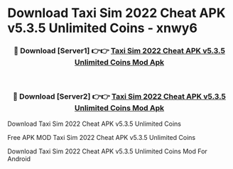 # Download Taxi Sim 2022 Cheat APK v5.3.5 Unlimited Coins - xnwy6



<div align="center">
<h3>🔴 Download [Server1] 👉👉 <a href="https://momento.my/?title=Taxi_Sim_2022_Cheat_APK_v5.3.5_Unlimited_Coins">Taxi Sim 2022 Cheat APK v5.3.5 Unlimited Coins Mod Apk</a></h3><br>

<h3>🔴 Download [Server2] 👉👉 <a href="https://momento.my/?title=Taxi_Sim_2022_Cheat_APK_v5.3.5_Unlimited_Coins">Taxi Sim 2022 Cheat APK v5.3.5 Unlimited Coins Mod Apk</a></h3>
</div>



Download Taxi Sim 2022 Cheat APK v5.3.5 Unlimited Coins 

Free APK MOD Taxi Sim 2022 Cheat APK v5.3.5 Unlimited Coins 

Download Taxi Sim 2022 Cheat APK v5.3.5 Unlimited Coins Mod For Android
